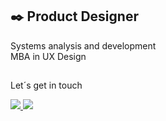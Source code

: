 ## ✒️ Product Designer
Systems analysis and development<br/>
MBA in UX Design

<!--<div>
  <a href="https://github.com/ronald-lopes/">
  <img height="180em" src="https://github-readme-stats.vercel.app/api?username=ronald-lopes&bg_color=22272E&title_color=209DB3&text_color=fff&border_color=209DB3&border_radius=16&show_icons=true&icon_color=7A61D4"/>
   <a/>
   <img height="180em" src="https://github-readme-stats.vercel.app/api/top-langs/?username=ronald-lopes&layout=compact&bg_color=22272E&border_color=1C8D9E&title_color=209DB3&text_color=fff&border_radius=16&langs_count=7"/>
</div> -->

##

Let´s get in touch

<div>
  <!--<a href="https://www.behance.net/ronald-lopes" target="_blank">
    <image src="https://img.shields.io/badge/Behance-1769ff?style=for-the-badge&logo=behance&logoColor=white&border_radius=5">
  </a>-->
    
  <!--<a href="https://dribbble.com/RonaldLopes" target="_blank">
    <img src="https://img.shields.io/badge/Dribbble-EA4C89?style=for-the-badge&logo=dribbble&logoColor=white" target="_blank">
  </a>-->

  <a href="https://www.linkedin.com/in/ronald-lopes/" target="_blank">
    <img src="https://img.shields.io/badge/-LinkedIn-%230077B5?style=for-the-badge&logo=linkedin&logoColor=white">
  </a>
  
  <a href="mailto:ronald.lopes@rdesign.art.br">
    <img src="https://img.shields.io/badge/-Gmail-%23333?style=for-the-badge&logo=gmail&logoColor=white" target="_blank">
  </a>
</div>
   
<!--
![Snake animation](https://github.com/ronald-lopes/ronald-lopes/blob/output/github-contribution-grid-snake.svg)
-->
